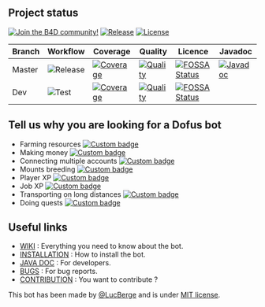 ## Project status

[![Join the B4D community!](https://img.shields.io/badge/Discord-Join%20the%20B4D%20community!-7289DA.svg?style=flat&logo=discord)](https://discord.gg/kNHsFcbUGp)
[![Release](https://img.shields.io/github/v/release/LucBerge/B4D)](https://github.com/LucBerge/B4D/releases)
[![License](https://img.shields.io/github/license/LucBerge/B4D)](https://github.com/LucBerge/B4D/blob/master/LICENSE)

Branch | Workflow | Coverage | Quality | Licence | Javadoc |
-------|----------|----------|---------|---------|---------|
Master | ![Release](https://img.shields.io/github/workflow/status/LucBerge/B4D/Release/master?label=release) | [![Coverage](https://img.shields.io/codecov/c/github/LucBerge/B4D/master?token=lv2Q224e7E)](https://codecov.io/gh/LucBerge/B4D) | [![Quality](https://img.shields.io/codacy/grade/c70a48f22c0c488195c6c39cfd7bcfa3/master)](https://app.codacy.com/gh/LucBerge/B4D/dashboard) | [![FOSSA Status](https://app.fossa.com/api/projects/custom%2B22575%2Fgithub.com%2FLucBerge%2FB4D.svg?type=shield)](https://app.fossa.com/projects/custom%2B22575%2Fgithub.com%2FLucBerge%2FB4D?ref=badge_shield) | [![Javadoc](https://img.shields.io/github/workflow/status/LucBerge/B4D/Javadoc/master?label=javadoc)](https://lucberge.github.io/B4D/) | [![Coverage](https://img.shields.io/codecov/c/github/LucBerge/B4D/master?token=lv2Q224e7E)](https://codecov.io/gh/LucBerge/B4D) |
Dev    | ![Test](https://img.shields.io/github/workflow/status/LucBerge/B4D/Test/master?label=test) | [![Coverage](https://img.shields.io/codecov/c/github/LucBerge/B4D/dev?token=lv2Q224e7E)](https://codecov.io/gh/LucBerge/B4D) | [![Quality](https://img.shields.io/codacy/grade/c70a48f22c0c488195c6c39cfd7bcfa3/dev)](https://app.codacy.com/gh/LucBerge/B4D/dashboard) | [![FOSSA Status](https://app.fossa.com/api/projects/custom%2B22575%2Fgithub.com%2FLucBerge%2FB4D.svg?type=shield)](https://app.fossa.com/projects/custom%2B22575%2Fgithub.com%2FLucBerge%2FB4D?ref=badge_shield) |

## Tell us why you are looking for a Dofus bot

-   Farming resources [![Custom badge](https://img.shields.io/endpoint?url=https%3A%2F%2Fvote-badge.cyclic.app%2Fcount%2Fb4d-farming&label=Vote&color=blue)](https://vote-badge.cyclic.app/vote/b4d-farming)
-   Making money [![Custom badge](https://img.shields.io/endpoint?url=https%3A%2F%2Fvote-badge.cyclic.app%2Fcount%2Fb4d-money&label=Vote&color=blue)](https://vote-badge.cyclic.app/vote/b4d-money)
-   Connecting multiple accounts [![Custom badge](https://img.shields.io/endpoint?url=https%3A%2F%2Fvote-badge.cyclic.app%2Fcount%2Fb4d-accounts&label=Vote&color=blue)](https://vote-badge.cyclic.app/vote/b4d-accounts)
-   Mounts breeding [![Custom badge](https://img.shields.io/endpoint?url=https%3A%2F%2Fvote-badge.cyclic.app%2Fcount%2Fb4d-breeding&label=Vote&color=blue)](https://vote-badge.cyclic.app/vote/b4d-breeding)
-   Player XP [![Custom badge](https://img.shields.io/endpoint?url=https%3A%2F%2Fvote-badge.cyclic.app%2Fcount%2Fb4d-player-xp&label=Vote&color=blue)](https://vote-badge.cyclic.app/vote/b4d-player-xp)
-   Job XP [![Custom badge](https://img.shields.io/endpoint?url=https%3A%2F%2Fvote-badge.cyclic.app%2Fcount%2Fb4d-job-xp&label=Vote&color=blue)](https://vote-badge.cyclic.app/vote/b4d-job-xp)
-   Transporting on long distances [![Custom badge](https://img.shields.io/endpoint?url=https%3A%2F%2Fvote-badge.cyclic.app%2Fcount%2Fb4d-transporting&label=Vote&color=blue)](https://vote-badge.cyclic.app/vote/b4d-transporting)
-   Doing quests [![Custom badge](https://img.shields.io/endpoint?url=https%3A%2F%2Fvote-badge.cyclic.app%2Fcount%2Fb4d-quests&label=Vote&color=blue)](https://vote-badge.cyclic.app/vote/b4d-quests)

## Useful links

-   [WIKI](https://github.com/LucBerge/B4D/wiki) : Everything you need to know about the bot.
-   [INSTALLATION](https://github.com/LucBerge/B4D/wiki/Install) : How to install the bot.
-   [JAVA DOC](https://lucberge.github.io/B4D/) : For developers.
-   [BUGS](https://github.com/LucBerge/B4D/issues) : For bug reports.
-   [CONTRIBUTION](https://github.com/LucBerge/B4D/wiki/Prerequisits) : You want to contribute ?

This bot has been made by [@LucBerge](https://github.com/LucBerge) and is under [MIT license](https://github.com/LucBerge/B4D/blob/master/LICENSE).

